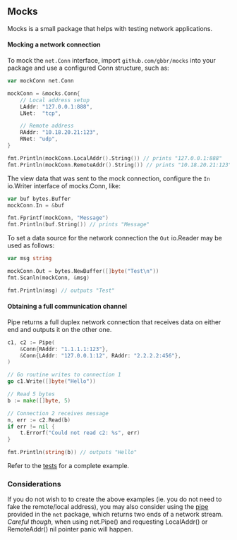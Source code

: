 ## Mocks

Mocks is a small package that helps with testing network applications.

#### Mocking a network connection

To mock the `net.Conn` interface, import `github.com/gbbr/mocks` into your package
and use a configured Conn structure, such as:

```go
var mockConn net.Conn

mockConn = &mocks.Conn{
	// Local address setup
	LAddr: "127.0.0.1:888",
	LNet:  "tcp",

	// Remote address
	RAddr: "10.18.20.21:123",
	RNet: "udp",
}

fmt.Println(mockConn.LocalAddr().String()) // prints "127.0.0.1:888"
fmt.Println(mockConn.RemoteAddr().String()) // prints "10.18.20.21:123"
```

The view data that was sent to the mock connection, configure the `In` io.Writer
interface of mocks.Conn, like:

```go
var buf bytes.Buffer
mockConn.In = &buf

fmt.Fprintf(mockConn, "Message")
fmt.Println(buf.String()) // prints "Message"
```

To set a data source for the network connection the `Out` io.Reader may be used as follows:

```go
var msg string

mockConn.Out = bytes.NewBuffer([]byte("Test\n"))
fmt.Scanln(mockConn, &msg)

fmt.Println(msg) // outputs "Test"
```


#### Obtaining a full communication channel

Pipe returns a full duplex network connection that receives data on either end and outputs
it on the other one.

```go
c1, c2 := Pipe(
	&Conn{RAddr: "1.1.1.1:123"},
	&Conn{LAddr: "127.0.0.1:12", RAddr: "2.2.2.2:456"},
)

// Go routine writes to connection 1
go c1.Write([]byte("Hello"))

// Read 5 bytes
b := make([]byte, 5)

// Connection 2 receives message
n, err := c2.Read(b)
if err != nil {
	t.Errorf("Could not read c2: %s", err)
}

fmt.Println(string(b)) // outputs "Hello"
```

Refer to the [tests](https://github.com/gbbr/mocks/blob/master/conn_test.go#L75) for a complete example.

### Considerations

If you do not wish to to create the above examples (ie. you do not need to fake the remote/local address), you may also consider using the [pipe](http://golang.org/pkg/net/#Pipe) provided in the `net` package, which returns two ends of a network stream. _Careful though_, when using net.Pipe() and requesting LocalAddr() or RemoteAddr() nil pointer panic will happen.
